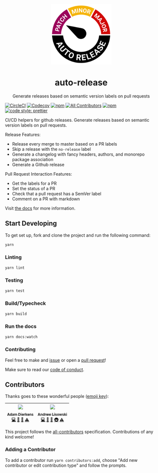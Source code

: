 <div align="center">
  <img width="200" height="200"
    src="./auto.gif">
  <h1>auto-release</h1>
  <p>Generate releases based on semantic version labels on pull requests</p>
</div

[![CircleCI](https://img.shields.io/circleci/project/github/intuit/auto-release/master.svg?style=flat-square)](https://circleci.com/gh/intuit/auto-release) [![Codecov](https://img.shields.io/codecov/c/github/intuit/auto-release.svg?style=flat-square)](https://codecov.io/gh/intuit/auto-release) [![npm](https://img.shields.io/npm/v/auto-release-cli.svg?style=flat-square)](https://www.npmjs.com/package/auto-release-cli) [![All Contributors](https://img.shields.io/badge/all_contributors-2-orange.svg?style=flat-square)](#contributors) [![npm](https://img.shields.io/npm/dt/auto-release-cli.svg?style=flat-square)](https://www.npmjs.com/package/auto-release-cli) [![code style: prettier](https://img.shields.io/badge/code_style-prettier-ff69b4.svg?style=flat-square)](https://github.com/prettier/prettier)

CI/CD helpers for github releases. Generate releases based on semantic version labels on pull requests.

Release Features:

- Release every merge to master based on a PR labels
- Skip a release with the `no-release` label
- Generate a changelog with fancy headers, authors, and monorepo package association
- Generate a Github release

Pull Request Interaction Features:

- Get the labels for a PR
- Set the status of a PR
- Check that a pull request has a SemVer label
- Comment on a PR with markdown

Visit [the docs](https://intuit.github.io/auto-release/) for more information.

## Start Developing

To get set up, fork and clone the project and run the following command:

```sh
yarn
```

### Linting

```sh
yarn lint
```

### Testing

```sh
yarn test
```

### Build/Typecheck

```sh
yarn build
```

### Run the docs

```sh
yarn docs:watch
```

### Contributing

Feel free to make and [issue](https://github.com/intuit/auto-release/issues) or open a [pull request](https://github.com/intuit/auto-release/pulls)!

Make sure to read our [code of conduct](./CODE_OF_CONDUCT.md).

## Contributors

Thanks goes to these wonderful people ([emoji key](https://github.com/kentcdodds/all-contributors#emoji-key)):

<!-- ALL-CONTRIBUTORS-LIST:START - Do not remove or modify this section -->
<!-- prettier-ignore -->
| [<img src="https://avatars1.githubusercontent.com/u/13004162?v=4" width="100px;"/><br /><sub><b>Adam Dierkens</b></sub>](https://adamdierkens.com)<br />[💻](https://github.com/intuit/auto-release/commits?author=adierkens "Code") [📖](https://github.com/intuit/auto-release/commits?author=adierkens "Documentation") [🤔](#ideas-adierkens "Ideas, Planning, & Feedback") [⚠️](https://github.com/intuit/auto-release/commits?author=adierkens "Tests") | [<img src="https://avatars3.githubusercontent.com/u/1192452?v=4" width="100px;"/><br /><sub><b>Andrew Lisowski</b></sub>](http://hipstersmoothie.com)<br />[💻](https://github.com/intuit/auto-release/commits?author=hipstersmoothie "Code") [📖](https://github.com/intuit/auto-release/commits?author=hipstersmoothie "Documentation") [🤔](#ideas-hipstersmoothie "Ideas, Planning, & Feedback") [🚇](#infra-hipstersmoothie "Infrastructure (Hosting, Build-Tools, etc)") [⚠️](https://github.com/intuit/auto-release/commits?author=hipstersmoothie "Tests") |
| :-----------------------------------------------------------------------------------------------------------------------------------------------------------------------------------------------------------------------------------------------------------------------------------------------------------------------------------------------------------------------------------------------------------------------------------------------------------: | :----------------------------------------------------------------------------------------------------------------------------------------------------------------------------------------------------------------------------------------------------------------------------------------------------------------------------------------------------------------------------------------------------------------------------------------------------------------------------------------------------------------------------------------------------------------: |

<!-- ALL-CONTRIBUTORS-LIST:END -->

This project follows the [all-contributors](https://github.com/kentcdodds/all-contributors) specification. Contributions of any kind welcome!

### Adding a Contributor

To add a contributor run `yarn contributors:add`, choose "Add new contributor or edit contribution type" and follow the prompts.
